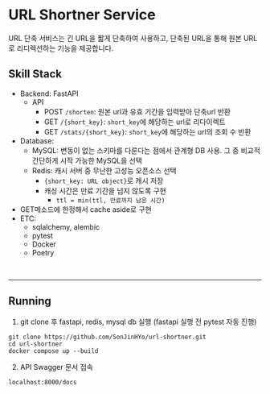 ﻿# URL Shortner Service
URL 단축 서비스는 긴 URL을 짧게 단축하여 사용하고, 단축된 URL을 통해 원본 URL로 리디렉션하는 기능을 제공합니다.

## Skill Stack
- Backend: FastAPI
  - API
    - POST `/shorten`: 원본 url과 유효 기간을 입력받아 단축url 반환
    - GET `/{short_key}`: `short_key`에 해당하는 url로 리다이렉트
    - GET `/stats/{short_key}`: `short_key`에 해당하는 url의 조회 수 반환
- Database:
  - MySQL: 변동이 없는 스키마를 다룬다는 점에서 관계형 DB 사용. 그 중 비교적 간단하게 시작 가능한 MySQL을 선택
  - Redis: 캐시 서버 중 무난한 고성능 오픈소스 선택
    - `{short_key: URL object}`로 캐시 저장
    - 캐싱 시간은 만료 기간을 넘지 않도록 구현
      - `ttl = min(ttl, 만료까지 남은 시간)`
- GET메소드에 한정해서 cache aside로 구현 
- ETC:
  - sqlalchemy, alembic
  - pytest
  - Docker
  - Poetry

</br>

----
 
## Running
1. git clone 후 fastapi, redis, mysql db 실행 (fastapi 실행 전 pytest 자동 진행)
```
git clone https://github.com/SonJinHYo/url-shortner.git
cd url-shortner
docker compose up --build
```
2. API Swagger 문서 접속
```
localhost:8000/docs
```


